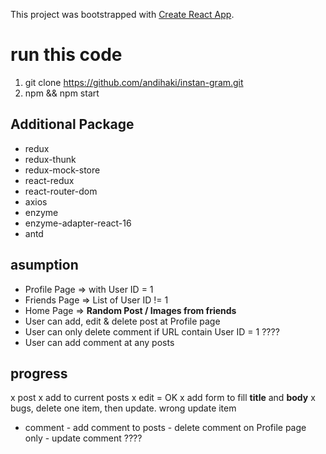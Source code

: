 This project was bootstrapped with [Create React App](https://github.com/facebook/create-react-app).

# run this code

1. git clone https://github.com/andihaki/instan-gram.git
2. npm && npm start

## Additional Package

- redux
- redux-thunk
- redux-mock-store
- react-redux
- react-router-dom
- axios
- enzyme
- enzyme-adapter-react-16
- antd

## asumption

- Profile Page => with User ID = 1
- Friends Page => List of User ID != 1
- Home Page => **Random Post / Images from friends**
- User can add, edit & delete post at Profile page
- User can only delete comment if URL contain User ID = 1 ????
- User can add comment at any posts

## progress

x post
x add to current posts
x edit = OK
x add form to fill **title** and **body**
x bugs, delete one item, then update. wrong update item

- comment - add comment to posts - delete comment on Profile page only - update comment ????
